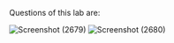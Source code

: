 Questions of this lab are:

![Screenshot (2679)](https://user-images.githubusercontent.com/64818557/156353998-2ec67f41-14f0-49dd-aeeb-b76a10625c75.png)
![Screenshot (2680)](https://user-images.githubusercontent.com/64818557/156354008-d4e3d360-a717-4920-803d-a5fda18f8bbd.png)

